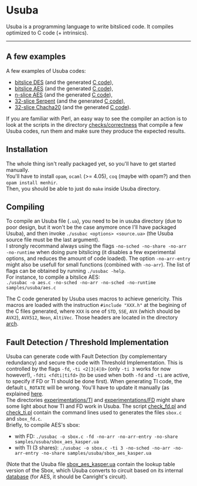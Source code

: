 Usuba
===

Usuba is a programming language to write bitsliced code. It compiles
optimized to C code (+ intrinsics).

---

## A few examples

A few examples of Usuba codes:
 * [bitslice DES](samples/usuba/des.ua) (and the generated [C code](samples/C/des.c)),
 * [bitslice AES](samples/usuba/aes.ua) (and the generated [C code](samples/C/aes.c)),
 * [n-slice AES](samples/usuba/aes_kasper.ua) (and the generated [C code](samples/C/aes_kasper.c)),
 * [32-slice Serpent](samples/usuba/serpent.ua) (and the generated [C code](samples/C/serpent.c)),
 * [32-slice Chacha20](samples/usuba/chacha20.ua) (and the
   generated [C code](samples/C/chacha20.c)).


If you are familiar with Perl, an easy way to see the compiler an
action is to look at the scripts in the
directory [checks/correctness](checks/correctness) that compile a few
Usuba codes, run them and make sure they produce the expected results.


## Installation

The whole thing isn't really packaged yet, so you'll have to get started manually.  
You'll have to install `opam`, `ocaml` (>= 4.05), `coq` (maybe
with opam?) and then `opam install menhir`.  
Then, you should be able to just do `make` inside Usuba directory.


## Compiling

To compile an Usuba file (`.ua`), you need to be in usuba directory
(due to poor design, but it won't be the case anymore once I'll have
packaged Usuba), and then invoke `./usubac <options> <source.ua>` (the 
Usuba source file must be the last argument).  
I strongly recommand always using the flags `-no-sched -no-share
-no-arr -no-runtime` when doing pure bitslicing (it disables a few
experimental options, and reduces the amount of code loaded). The
option `-no-arr-entry` might also be usefull for small functions
(combined with `-no-arr`).
The list of flags can be obtained by running `./usubac -help`.  
For instance, to compile a bitslice AES:  
`./usubac -o aes.c -no-sched -no-arr -no-sched -no-runtime samples/usuba/aes.c`

The C code generated by Usuba uses macros to achieve genericity. This
macros are loaded with the instruction `#include "XXX.h"` at the
begining of the C files generated, where `XXX` is one of `STD`, `SSE`,
`AVX` (which should be `AVX2`), `AVX512`, `Neon`, `AltiVec`. Those
headers are located in the directory [arch](arch).


## Fault Detection / Threshold Implementation

Usuba can generate code with Fault Detection (by complementary
redundancy) and secure the code with Threshold Implementation. This is
controlled by the flags `-fd`, `-ti <2|3|4|8>` (only `-ti 3` works for
now however!), `-fdti <fdti|tifd>` (to be used when both `-fd` and `-ti`
are active, to specify if FD or TI should be done first). When generating
TI code, the default `L_ROTATE` will be wrong. You'll have to update it 
manually (as explained [here](experimentations/FDTI/README.md).  
The directories [experimentations/TI](experimentations/TI)
and [experimentations/FD](experimentations/FD) might share some light
about how TI and FD work in Usuba. The
script [check\_fd.pl](checks/correctness/check_fd.pl)
and [check\_ti.pl](checks/correctness/check_ti.pl) contain the command
lines used to generates the files `sbox.c` and `sbox_fd.c`.  
Briefly, to compile AES's sbox:  
* with FD: `./usubac -o sbox.c -fd -no-arr -no-arr-entry -no-share samples/usuba/sbox_aes_kasper.ua`
* with TI (3 shares): `./usubac -o sbox.c -ti 3 -no-sched -no-arr -no-arr-entry -no-share samples/usuba/sbox_aes_kasper.ua`

(Note that the Usuba file [sbox\_aes\_kasper.ua](samples/usuba/sbox\_aes\_kasper.ua) contain the lookup table version of the Sbox, which Usuba converts to circuit based on its internal [database](data/sboxes) (for AES, it should be Canright's circuit).
